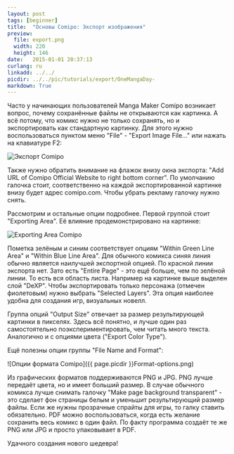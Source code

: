 ```yaml
---
layout: post
tags: [beginner]
title:  "Основы Comipo: Экспорт изображения"
preview: 
  file: export.png
  width: 220
  height: 146
date:   2015-01-01 20:37:13
curlang: ru
linkadd: ../../
picdir: ../../pic/tutorials/export/OneMangaDay-
markdown: True
---
```


Часто у начинающих пользователей Manga Maker Comipo возникает вопрос, почему сохранённые файлы не открываются как картинка. А всё потому, что комикс нужно не только сохранять, но и экспортировать как стандартную картинку. Для этого нужно воспользоваться пунктом меню "File" - "Export Image File..." или нажать на клавиатуре F2:

<img src="{{ page.picdir }}Export-start.png" alt="Экспорт Comipo" class="imgshad">

Также нужно обратить внимание на флажок внизу окна экспорта: "Add URL of Comipo Official Website to right bottom corner". По умолчанию галочка стоит, соответственно на каждой экспортированной картинке внизу будет адрес comipo.com. Чтобы убрать рекламу галочку нужно снять.

Рассмотрим и остальные опции подробнее. Первой группой стоит "Exporting Area". Её влияние продемонстрировано на картинке:

<img src="{{ page.picdir }}Exporting-Area.png" alt="Exporting Area Comipo" class="imgshad">

Пометка зелёным и синим соответствует опциям "Within Green Line Area" и "Within Blue Line Area". Для обычного комикса синяя линия обычно является наилучшей экспортной опцией. По красной линии экспорта нет. Зато есть "Entire Page" - это ещё больше, чем по зелёной линии. То есть вся область листа.  Например на картинке выше выделен слой "DeXP". Чтобы экспортировать только персонажа (отмечен фиолетовым) нужно выбрать "Selected Layers". Эта опция наиболее удобна для создания игр, визуальных новелл.

Группа опций "Output Size" отвечает за размер результирующей картинки в пикселях. Здесь всё понятно, и лучше один раз самостоятельно поэкспериментировать, чем читать много текста. Аналогично и с опциями цвета ("Export Color Type").

Ещё полезны опции группы "File Name and Format":

![Опции формата Comipo]({{ page.picdir }}Format-options.png)

Из графических форматов поддерживаются PNG и JPG. PNG лучше передаёт цвета, но и имеет больший размер. В случае обычного комикса лучше снимать галочку "Make page background transparent" - это сделает фон страницы белым и уменьшит результирующий размер файлы. Если же нужны прозрачные спрайты для игры, то галку ставить обязательно. PDF можно воспользоваться, когда есть желание сохранить весь комикс в один файл. По факту программа создаёт те же PNG или JPG и просто упаковывает в PDF.

Удачного создания нового шедевра!
